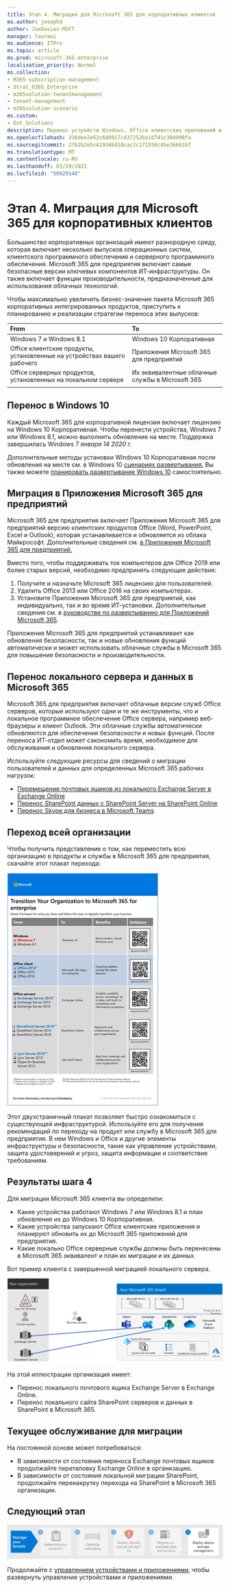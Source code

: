 ```yaml
---
title: Этап 4. Миграция для Microsoft 365 для корпоративных клиентов
ms.author: josephd
author: JoeDavies-MSFT
manager: laurawi
ms.audience: ITPro
ms.topic: article
ms.prod: microsoft-365-enterprise
localization_priority: Normal
ms.collection:
- M365-subscription-management
- Strat_O365_Enterprise
- m365solution-tenantmanagement
- tenant-management
- m365solution-scenario
ms.custom:
- Ent_Solutions
description: Перенос устройств Windows, Office клиентских приложений и Office серверов для Microsoft 365 клиентов.
ms.openlocfilehash: 336dee2e62c6d0917c437252ba1d741c304998fa
ms.sourcegitcommit: 27b2b2e5c41934b918cac2c171556c45e36661bf
ms.translationtype: MT
ms.contentlocale: ru-RU
ms.lasthandoff: 03/19/2021
ms.locfileid: "50929148"
---
```

# <a name="step-4-migration-for-your-microsoft-365-for-enterprise-tenants"></a>Этап 4. Миграция для Microsoft 365 для корпоративных клиентов

Большинство корпоративных организаций имеют разнородную среду, которая включает несколько выпусков операционных систем, клиентского программного обеспечения и серверного программного обеспечения. Microsoft 365 для предприятия включает самые безопасные версии ключевых компонентов ИТ-инфраструктуры. Он также включает функции производительности, предназначенные для использования облачных технологий.

Чтобы максимально увеличить бизнес-значение пакета Microsoft 365 корпоративных интегрированных продуктов, приступить к планированию и реализации стратегии переноса этих выпусков:

| From | To |
|:-------|:-----|
| Windows 7 и Windows 8.1 | Windows 10 Корпоративная |
| Office клиентские продукты, установленные на устройствах вашего рабочего | Приложения Microsoft 365 для предприятий |
| Office серверных продуктов, установленных на локальном сервере | Их эквивалентные облачные службы в Microsoft 365 |
|  |  |

## <a name="migrating-to-windows-10"></a>Перенос в Windows 10

Каждый Microsoft 365 для корпоративной лицензии включает лицензию на Windows 10 Корпоративная. Чтобы перенести устройства, Windows 7 или Windows 8.1, можно выполнить обновление на месте. Поддержка завершилась Windows 7 *января 14 2020 г.* 

Дополнительные методы установки Windows 10 Корпоративная после обновления на месте см. в Windows 10 [сценариях развертывания.](/windows/deployment/windows-10-deployment-scenarios) Вы также можете [планировать развертывание Windows 10](/windows/deployment/planning/) самостоятельно.

## <a name="migrating-to-microsoft-365-apps-for-enterprise"></a>Миграция в Приложения Microsoft 365 для предприятий

Microsoft 365 для предприятия включает Приложения Microsoft 365 для предприятий версию клиентских продуктов Office (Word, PowerPoint, Excel и Outlook), которая устанавливается и обновляется из облака Майкрософт. Дополнительные сведения см. [в Приложения Microsoft 365 для предприятий.](/deployoffice/about-microsoft-365-apps)

Вместо того, чтобы поддерживать ток компьютеров для Office 2019 или более старых версий, необходимо предпринять следующие действия:

1. Получите и назначьте Microsoft 365 лицензию для пользователей.
2. Удалить Office 2013 или Office 2016 на своих компьютерах.
3. Установите Приложения Microsoft 365 для предприятий, как индивидуально, так и во время ИТ-установки. Дополнительные сведения см. в [руководстве по развертыванию для Приложений Microsoft 365](/deployoffice/deployment-guide-microsoft-365-apps).

Приложения Microsoft 365 для предприятий устанавливает как обновления безопасности, так и новые обновления функций автоматически и может использовать облачные службы в Microsoft 365 для повышения безопасности и производительности.

## <a name="migrating-on-premises-servers-and-data-to-microsoft-365"></a>Перенос локального сервера и данных в Microsoft 365

Microsoft 365 для предприятия включает облачные версии служб Office серверов, которые используют одни и те же инструменты, что и локальное программное обеспечение Office сервера, например веб-браузеры и клиент Outlook. Эти облачные службы автоматически обновляются для обеспечения безопасности и новых функций. После переноса ИТ-отдел может сэкономить время, необходимое для обслуживания и обновления локального сервера.

Используйте следующие ресурсы для сведений о миграции пользователей и данных для определенных Microsoft 365 рабочих нагрузок:

- [Перемещение почтовых ящиков из локального Exchange Server в Exchange Online](/exchange/hybrid-deployment/move-mailboxes)
- [Перенос SharePoint данных с SharePoint Server на SharePoint Online](/sharepointmigration/migrate-to-sharepoint-online)
- [Перенос Skype для бизнеса в Microsoft Teams](/microsoftteams/migration-interop-guidance-for-teams-with-skype)

## <a name="transition-your-entire-organization"></a>Переход всей организации

Чтобы получить представление о том, как переместить всю организацию в продукты и службы в Microsoft 365 для предприятия, скачайте этот плакат перехода:

[![Изображение, показывающая переход на Microsoft 365 плаката.](../media/microsoft-365-overview/transition-org-to-m365.png)](https://download.microsoft.com/download/2/c/7/2c7bcc04-aae3-4604-9707-1ffff66b9851/transition-org-to-m365.pdf)

Этот двухстраничный плакат позволяет быстро ознакомиться с существующей инфраструктурой. Используйте его для получения рекомендаций по переходу на продукт или службу в Microsoft 365 для предприятия. В нем Windows и Office и другие элементы инфраструктуры и безопасности, такие как управление устройствами, защита удостоверений и угроз, защита информации и соответствие требованиям.

## <a name="results-of-step-4"></a>Результаты шага 4

Для миграции Microsoft 365 клиента вы определили:

- Какие устройства работают Windows 7 или Windows 8.1 и план обновления их до Windows 10 Корпоративная.
- Какие устройства запускают Office клиентские приложения и планируют обновить их до Microsoft 365 приложений для предприятия.
- Какие локально Office серверные службы должны быть перенесены в Microsoft 365 эквивалент и план их миграции и их данных.

Вот пример клиента с завершенной миграцией локального сервера.

![Пример клиента с завершенной миграцией локального сервера](../media/tenant-management-overview/tenant-management-tenant-build-step4.png)

На этой иллюстрации организация имеет:

- Перенос локального почтового ящика Exchange Server в Exchange Online.
- Перенос локального сайта SharePoint серверов и данных в SharePoint в Microsoft 365.

## <a name="ongoing-maintenance-for-migration"></a>Текущее обслуживание для миграции

На постоянной основе может потребоваться:

- В зависимости от состояния переноса Exchange почтовых ящиков продолжайте перетаповку Exchange Online в организацию.
- В зависимости от состояния локальной миграции SharePoint, продолжайте перенакрутку перехода на SharePoint в Microsoft 365 организации.

## <a name="next-step"></a>Следующий этап

[![Шаг 5. Развертывание управления устройствами и приложениями](../media/tenant-management-overview/tenant-management-step-grid-device-mgmt.png)](tenant-management-device-management.md)

Продолжайте с [управлением устройствами и приложениями,](tenant-management-device-management.md) чтобы развернуть управление устройствами и приложениями.
